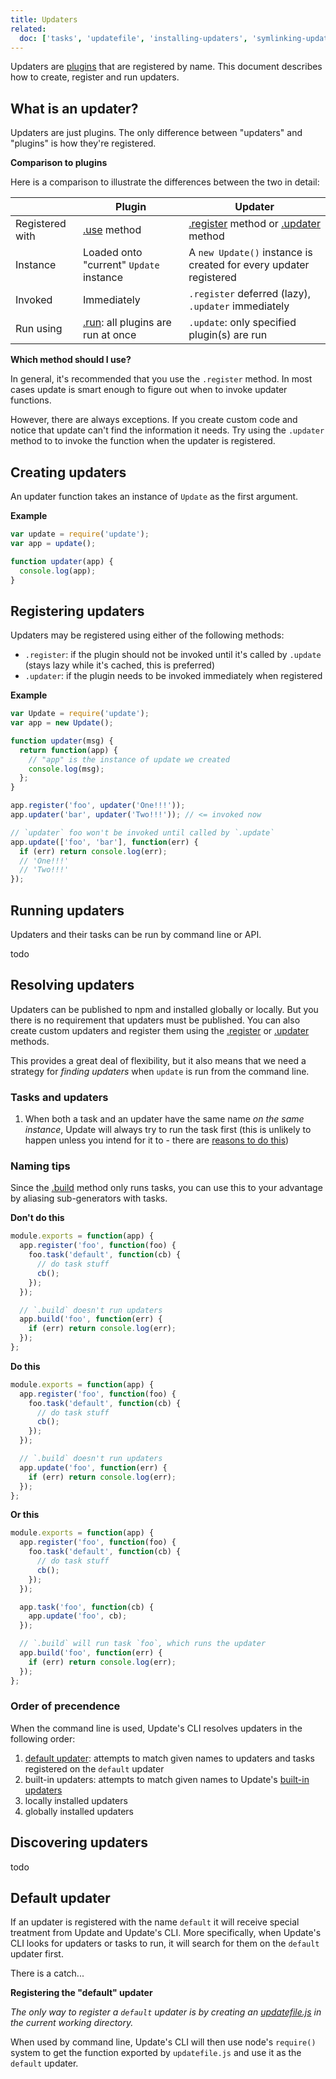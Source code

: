 ```yaml
---
title: Updaters
related:
  doc: ['tasks', 'updatefile', 'installing-updaters', 'symlinking-updaters']
---
```


Updaters are [plugins](api/plugins.md) that are registered by name. This document describes how to create, register and run updaters.

<!-- toc -->

## What is an updater?

Updaters are just plugins. The only difference between "updaters" and "plugins" is how they're registered.

**Comparison to plugins**

Here is a comparison to illustrate the differences between the two in detail:

|  | **Plugin** | **Updater** | 
| --- | --- | --- |
| Registered with | [.use](plugins.md#use) method | [.register](#register) method or [.updater](#updater) method |
| Instance | Loaded onto "current" `Update` instance | A `new Update()` instance is created for every updater registered |
| Invoked | Immediately | `.register` deferred (lazy), `.updater` immediately |
| Run using | [.run](plugins.md#run): all plugins are run at once | `.update`: only specified plugin(s) are run |

**Which method should I use?**

In general, it's recommended that you use the `.register` method. In most cases update is smart enough to figure out when to invoke updater functions.

However, there are always exceptions. If you create custom code and notice that update can't find the information it needs. Try using the `.updater` method to to invoke the function when the updater is registered.

## Creating updaters

An updater function takes an instance of `Update` as the first argument.

**Example**

```js
var update = require('update');
var app = update();

function updater(app) {
  console.log(app);
}
```

## Registering updaters

Updaters may be registered using either of the following methods:

* `.register`: if the plugin should not be invoked until it's called by `.update` (stays lazy while it's cached, this is preferred)
* `.updater`: if the plugin needs to be invoked immediately when registered

**Example**

```js
var Update = require('update');
var app = new Update();

function updater(msg) {
  return function(app) {
    // "app" is the instance of update we created
    console.log(msg);
  };
}

app.register('foo', updater('One!!!'));
app.updater('bar', updater('Two!!!')); // <= invoked now

// `updater` foo won't be invoked until called by `.update`
app.update(['foo', 'bar'], function(err) {
  if (err) return console.log(err);
  // 'One!!!'
  // 'Two!!!'
});
```

## Running updaters

Updaters and their tasks can be run by command line or API.

todo

## Resolving updaters

Updaters can be published to npm and installed globally or locally. But you there is no requirement that updaters must be published. You can also create custom updaters and register them using the [.register](#register) or [.updater](#updater) methods.

This provides a great deal of flexibility, but it also means that we need a strategy for _finding updaters_ when `update` is run from the command line.

### Tasks and updaters

1. When both a task and an updater have the same name _on the same instance_, Update will always try to run the task first (this is unlikely to happen unless you intend for it to - there are [reasons to do this](#naming-tips))

### Naming tips

Since the [.build](tasks.md#build) method only runs tasks, you can use this to your advantage by aliasing sub-generators with tasks.

**Don't do this**

```js
module.exports = function(app) {
  app.register('foo', function(foo) {
    foo.task('default', function(cb) {
      // do task stuff
      cb();
    });
  });

  // `.build` doesn't run updaters
  app.build('foo', function(err) {
    if (err) return console.log(err);
  });
};
```

**Do this**

```js
module.exports = function(app) {
  app.register('foo', function(foo) {
    foo.task('default', function(cb) {
      // do task stuff
      cb();
    });
  });

  // `.build` doesn't run updaters
  app.update('foo', function(err) {
    if (err) return console.log(err);
  });
};
```

**Or this**

```js
module.exports = function(app) {
  app.register('foo', function(foo) {
    foo.task('default', function(cb) {
      // do task stuff
      cb();
    });
  });

  app.task('foo', function(cb) {
    app.update('foo', cb);
  });

  // `.build` will run task `foo`, which runs the updater
  app.build('foo', function(err) {
    if (err) return console.log(err);
  });
};
```

### Order of precendence

When the command line is used, Update's CLI resolves updaters in the following order:

1. [default updater](#default-updater): attempts to match given names to updaters and tasks registered on the `default` updater
2. built-in updaters: attempts to match given names to Update's [built-in updaters](cli/built-in-updaters.md)
3. locally installed updaters
4. globally installed updaters

## Discovering updaters

todo

## Default updater

If an updater is registered with the name `default` it will receive special treatment from Update and Update's CLI. More specifically, when Update's CLI looks for updaters or tasks to run, it will search for them on the `default` updater first.

There is a catch...

**Registering the "default" updater**

_The only way to register a `default` updater is by creating an [updatefile.js](updatefile.md) in the current working directory._

When used by command line, Update's CLI will then use node's `require()` system to get the function exported by `updatefile.js` and use it as the `default` updater.
